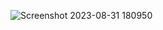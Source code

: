 ![Screenshot 2023-08-31 180950](https://github.com/adamsyy/keralolsavam-backend/assets/75473780/2ffeb9ee-996e-40db-a9dc-f78add1fa1fc)
